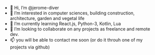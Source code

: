 - 👋 Hi, I’m @jerome-diver
- 👀 I’m interested in computer sciences, building construction, architecture, garden and vegetal life
- 🌱 I’m currently learning React.js, Python-3, Kotlin, Lua
- 💞️ I’m looking to collaborate on any projects as freelance and remote dev.
- 📫 you will be able to contact me soon (or do it throuh one of my projects via github)

<!---
jerome-diver/jerome-diver is a ✨ special ✨ repository because its `README.md` (this file) appears on your GitHub profile.
You can click the Preview link to take a look at your changes.
--->
